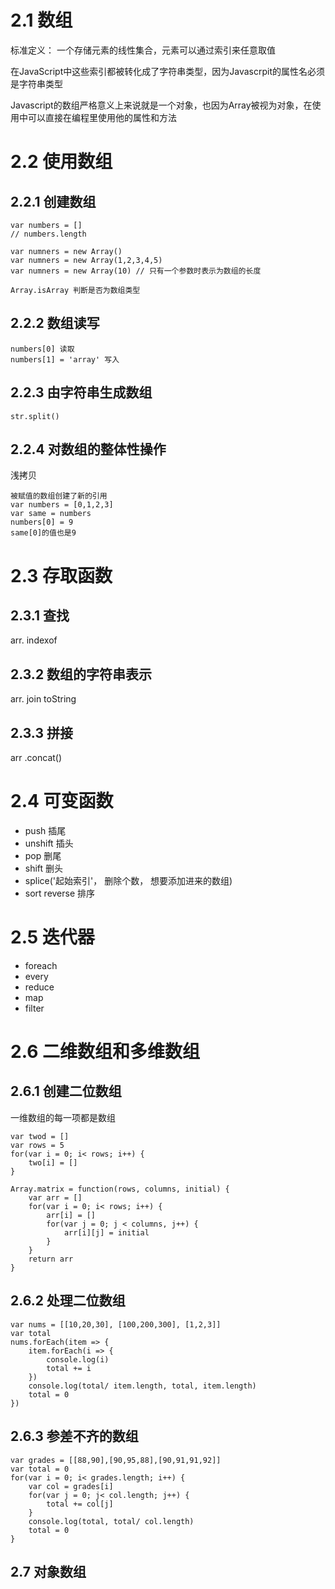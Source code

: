 # 2.1 数组
标准定义： 一个存储元素的线性集合，元素可以通过索引来任意取值

在JavaScript中这些索引都被转化成了字符串类型，因为Javascrpit的属性名必须是字符串类型

Javascript的数组严格意义上来说就是一个对象，也因为Array被视为对象，在使用中可以直接在编程里使用他的属性和方法
# 2.2 使用数组
## 2.2.1 创建数组
```
var numbers = []
// numbers.length

var numners = new Array()
var numners = new Array(1,2,3,4,5)
var numners = new Array(10) // 只有一个参数时表示为数组的长度

Array.isArray 判断是否为数组类型

```
## 2.2.2 数组读写
```
numbers[0] 读取
numbers[1] = 'array' 写入
```
## 2.2.3 由字符串生成数组
```
str.split()
```
## 2.2.4 对数组的整体性操作

浅拷贝
```
被赋值的数组创建了新的引用
var numbers = [0,1,2,3]
var same = numbers
numbers[0] = 9
same[0]的值也是9
```

# 2.3 存取函数
## 2.3.1 查找
arr. indexof
## 2.3.2 数组的字符串表示
arr. join toString

## 2.3.3 拼接
arr .concat()

# 2.4 可变函数
+ push 插尾
+ unshift 插头
+ pop 删尾
+ shift 删头
+ splice('起始索引'， 删除个数， 想要添加进来的数组)
+ sort reverse 排序

# 2.5 迭代器
+ foreach
+ every
+ reduce
+ map
+ filter


# 2.6 二维数组和多维数组

## 2.6.1 创建二位数组
一维数组的每一项都是数组 
```
var twod = []
var rows = 5
for(var i = 0; i< rows; i++) {
    two[i] = []
}

Array.matrix = function(rows, columns, initial) {
    var arr = []
    for(var i = 0; i< rows; i++) {
        arr[i] = []
        for(var j = 0; j < columns, j++) {
            arr[i][j] = initial
        }
    }
    return arr
}
```
## 2.6.2 处理二位数组
```
var nums = [[10,20,30], [100,200,300], [1,2,3]]
var total 
nums.forEach(item => {
    item.forEach(i => {
        console.log(i)
        total += i
    })
    console.log(total/ item.length, total, item.length)
    total = 0
})
```
## 2.6.3 参差不齐的数组
```
var grades = [[88,90],[90,95,88],[90,91,91,92]]
var total = 0
for(var i = 0; i< grades.length; i++) {
    var col = grades[i]
    for(var j = 0; j< col.length; j++) {
        total += col[j]
    }
    console.log(total, total/ col.length)
    total = 0
}
```
## 2.7 对象数组 
